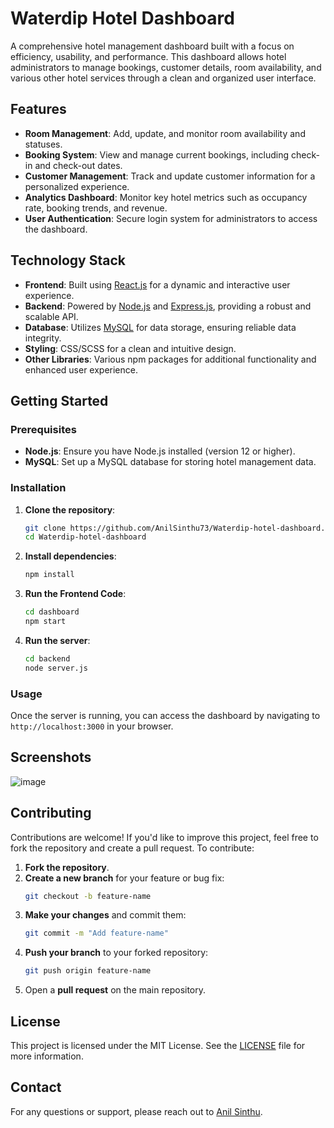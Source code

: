 # Waterdip Hotel Dashboard

A comprehensive hotel management dashboard built with a focus on efficiency, usability, and performance. This dashboard allows hotel administrators to manage bookings, customer details, room availability, and various other hotel services through a clean and organized user interface.

## Features

- **Room Management**: Add, update, and monitor room availability and statuses.
- **Booking System**: View and manage current bookings, including check-in and check-out dates.
- **Customer Management**: Track and update customer information for a personalized experience.
- **Analytics Dashboard**: Monitor key hotel metrics such as occupancy rate, booking trends, and revenue.
- **User Authentication**: Secure login system for administrators to access the dashboard.

## Technology Stack

- **Frontend**: Built using [React.js](https://reactjs.org/) for a dynamic and interactive user experience.
- **Backend**: Powered by [Node.js](https://nodejs.org/) and [Express.js](https://expressjs.com/), providing a robust and scalable API.
- **Database**: Utilizes [MySQL](https://www.mysql.com/) for data storage, ensuring reliable data integrity.
- **Styling**: CSS/SCSS for a clean and intuitive design.
- **Other Libraries**: Various npm packages for additional functionality and enhanced user experience.

## Getting Started

### Prerequisites

- **Node.js**: Ensure you have Node.js installed (version 12 or higher).
- **MySQL**: Set up a MySQL database for storing hotel management data.

### Installation

1. **Clone the repository**:

   ```bash
   git clone https://github.com/AnilSinthu73/Waterdip-hotel-dashboard.git
   cd Waterdip-hotel-dashboard
   ```

2. **Install dependencies**:

   ```bash
   npm install
   ```
3. **Run the Frontend Code**:
   ```bash
   cd dashboard
   npm start
   ```

4. **Run the server**:

   ```bash
   cd backend
   node server.js
   ```

### Usage

Once the server is running, you can access the dashboard by navigating to `http://localhost:3000` in your browser.

## Screenshots

![image](https://github.com/user-attachments/assets/3846191a-66b4-40aa-a87e-3945ced94fa0)


## Contributing

Contributions are welcome! If you'd like to improve this project, feel free to fork the repository and create a pull request. To contribute:

1. **Fork the repository**.
2. **Create a new branch** for your feature or bug fix:
   ```bash
   git checkout -b feature-name
   ```
3. **Make your changes** and commit them:
   ```bash
   git commit -m "Add feature-name"
   ```
4. **Push your branch** to your forked repository:
   ```bash
   git push origin feature-name
   ```
5. Open a **pull request** on the main repository.

## License

This project is licensed under the MIT License. See the [LICENSE](LICENSE) file for more information.

## Contact

For any questions or support, please reach out to [Anil Sinthu](https://www.linkedin.com/in/anilsinthu/).
